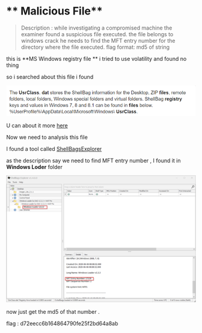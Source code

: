 ** Malicious File**
====================
>Description :  while investigating a compromised machine the examiner found a suspicious file executed. the file belongs to windows crack he needs to find the MFT entry number for the directory where the file executed.
flag format: md5 of string

this is  **MS Windows registry file ** i tried to use volatility and found no thing 

so i searched about this file i found 

![](images/file1.png)

U can about it more [here](https://www.sans.org/reading-room/whitepapers/forensics/windows-shellbag-forensics-in-depth-34545#:~:text=The%20UsrClass.,special%20folders%20and%20virtual%20folders.&text=ShellBag%20registry%20keys%20and%20values%20in%20Windows%207%2C%208%20and,be%20found%20in%20files%20below.&text=%25UserProfile%25%5CAppData%5CLocal%5CMicrosoft%5CWindows%5C%20UsrClass.,-dat.)

Now we need to analysis this file 

I found a  tool called [ShellBagsExplorer](https://f001.backblazeb2.com/file/EricZimmermanTools/ShellBagsExplorer.zip)

as the description say we need to find MFT entry number , I found it in **Windows Loder** folder 

![](images/file2.png) 

now just get the md5 of that number .

flag : d72eecc6b164864790fe25f2bd64a8ab
